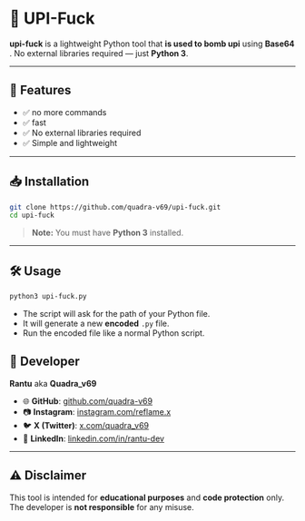 
# 🔐 UPI-Fuck

**upi-fuck** is a lightweight Python tool that **is used to bomb upi** using **Base64** .
No external libraries required — just **Python 3**.

---

## 🚀 Features
- ✅ no more commands
- ✅ fast
- ✅ No external libraries required
- ✅ Simple and lightweight

---

## 📥 Installation

```bash
git clone https://github.com/quadra-v69/upi-fuck.git
cd upi-fuck
````

> **Note:** You must have **Python 3** installed.

---

## 🛠️ Usage

```bash
python3 upi-fuck.py
```

* The script will ask for the path of your Python file.
* It will generate a new **encoded** `.py` file.
* Run the encoded file like a normal Python script.


## 👤 Developer

**Rantu** aka **Quadra\_v69**

* 🌐 **GitHub**: [github.com/quadra-v69](https://github.com/quadra-v69)
* 📷 **Instagram**: [instagram.com/reflame.x](https://instagram.com/reflame.x)
* 🐦 **X (Twitter)**: [x.com/quadra\_v69](https://x.com/quadra_v69)
* 💼 **LinkedIn**: [linkedin.com/in/rantu-dev](https://linkedin.com/in/rantu-dev)

---

## ⚠️ Disclaimer

This tool is intended for **educational purposes** and **code protection** only.
The developer is **not responsible** for any misuse.


